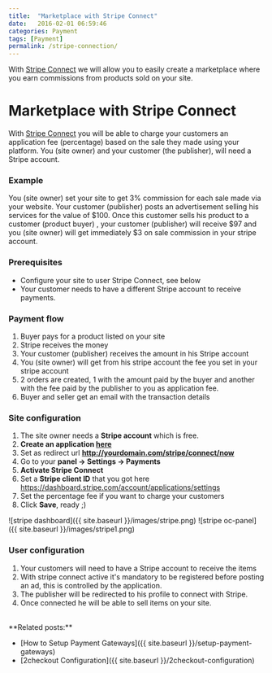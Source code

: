 ```yaml
---
title:  "Marketplace with Stripe Connect"
date:   2016-02-01 06:59:46
categories: Payment
tags: [Payment]
permalink: /stripe-connection/
---
```

With [Stripe Connect](https://stripe.com/connect) we will allow you to easily create a marketplace where you earn commissions from products sold on your site.

# Marketplace with Stripe Connect

With [Stripe Connect](https://stripe.com/connect) you will be able to charge your customers an application fee (percentage) based on the sale they made using your platform. You (site owner) and your customer (the publisher), will need a Stripe account.

### Example

You (site owner) set your site to get 3% commission for each sale made via your website. Your customer (publisher) posts an advertisement selling his services for the value of $100. Once this customer sells his product to a customer (product buyer) , your customer (publisher) will receive $97 and you (site owner) will get immediately $3 on sale commission in your stripe account.

### Prerequisites

+ Configure your site to user Stripe Connect, see below
+ Your customer needs to have a different Stripe account to receive payments.

### Payment flow

1. Buyer pays for a product listed on your site
2. Stripe receives the money
3. Your customer (publisher) receives the amount in his Stripe account
4. You (site owner) will get from his stripe account the fee you set in your stripe account
5. 2 orders are created, 1 with the amount paid by the buyer and another with the fee paid by the publisher to you as application fee.
6. Buyer and seller get an email with the transaction details

### Site configuration

1. The site owner needs a **Stripe account** which is free.
2. **Create an application [here](https://dashboard.stripe.com/account/applications/settings)**
3. Set as redirect url **http://yourdomain.com/stripe/connect/now**
4. Go to your **panel -> Settings -> Payments**
5. **Activate Stripe Connect**
6. Set a **Stripe client ID** that you got here https://dashboard.stripe.com/account/applications/settings
7. Set the percentage fee if you want to charge your customers
8. Click **Save**, ready ;) 

![stripe dashboard]({{ site.baseurl }}/images/stripe.png)
![stripe oc-panel]({{ site.baseurl }}/images/stripe1.png)

### User configuration

1. Your customers will need to have a Stripe account to receive the items
2. With stripe connect active it's mandatory to be registered before posting an ad, this is controlled by the application.
3. The publisher will be redirected to his profile to connect with Stripe.
4. Once connected he will be able to sell items on your site.

<br>
**Related posts:**

+ [How to Setup Payment Gateways]({{ site.baseurl }}/setup-payment-gateways)
+ [2checkout Configuration]({{ site.baseurl }}/2checkout-configuration)






